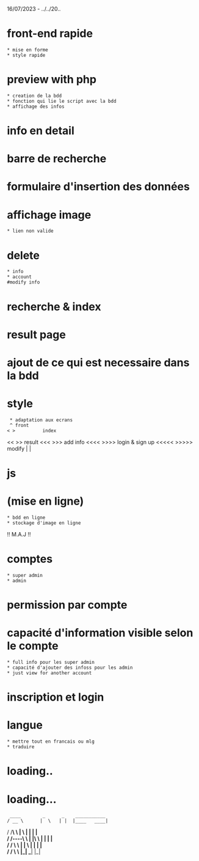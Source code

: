 <!-- TO DO LIST -->
16/07/2023 - ../../20..
<!-- Done -->
# front-end rapide
    * mise en forme
    * style rapide
# preview with php
    * creation de la bdd
    * fonction qui lie le script avec la bdd
    * affichage des infos
# info en detail
# barre de recherche
# formulaire d'insertion des données
# affichage image
    * lien non valide 

<!-- En cours -->
# delete 
    * info
    * account
    #modify info
# recherche & index
# result page
# ajout de ce qui est necessaire dans la bdd
# style
     * adaptation aux ecrans
     ^ front
    < >          index
   << >>         result
  <<< >>>        add info
 <<<< >>>>       login & sign up
<<<<< >>>>>      modify
    | |
# js
# (mise en ligne)
    * bdd en ligne
    * stockage d'image en ligne
!! M.A.J !!
# comptes
    * super admin
    * admin
# permission par compte
# capacité d'information visible selon le compte
    * full info pour les super admin 
    * capacité d'ajouter des infoss pour les admin
    * just view for another account
# inscription et login
# langue
    * mettre tout en francais ou mlg
    * traduire
# loading..
# loading...

     ____        _      _    ___________
    / __ \      |  \   | |  |____   ____|
   / /__\ \     |   \  | |       | |      
  / /----\ \    | |\ \ | |       | |     
 / /      \ \   | | \ \| |       | |      
/ /        \ \  |_|  \___|       |_|